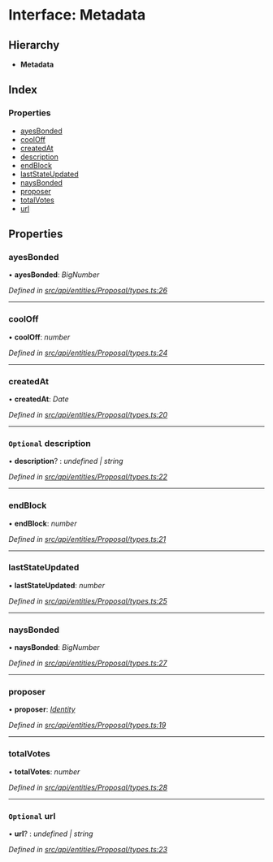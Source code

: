# Interface: Metadata

## Hierarchy

* **Metadata**

## Index

### Properties

* [ayesBonded](api_entities_proposal.metadata.md#ayesbonded)
* [coolOff](api_entities_proposal.metadata.md#cooloff)
* [createdAt](api_entities_proposal.metadata.md#createdat)
* [description](api_entities_proposal.metadata.md#optional-description)
* [endBlock](api_entities_proposal.metadata.md#endblock)
* [lastStateUpdated](api_entities_proposal.metadata.md#laststateupdated)
* [naysBonded](api_entities_proposal.metadata.md#naysbonded)
* [proposer](api_entities_proposal.metadata.md#proposer)
* [totalVotes](api_entities_proposal.metadata.md#totalvotes)
* [url](api_entities_proposal.metadata.md#optional-url)

## Properties

###  ayesBonded

• **ayesBonded**: *BigNumber*

*Defined in [src/api/entities/Proposal/types.ts:26](https://github.com/PolymathNetwork/polymesh-sdk/blob/73feada/src/api/entities/Proposal/types.ts#L26)*

___

###  coolOff

• **coolOff**: *number*

*Defined in [src/api/entities/Proposal/types.ts:24](https://github.com/PolymathNetwork/polymesh-sdk/blob/73feada/src/api/entities/Proposal/types.ts#L24)*

___

###  createdAt

• **createdAt**: *Date*

*Defined in [src/api/entities/Proposal/types.ts:20](https://github.com/PolymathNetwork/polymesh-sdk/blob/73feada/src/api/entities/Proposal/types.ts#L20)*

___

### `Optional` description

• **description**? : *undefined | string*

*Defined in [src/api/entities/Proposal/types.ts:22](https://github.com/PolymathNetwork/polymesh-sdk/blob/73feada/src/api/entities/Proposal/types.ts#L22)*

___

###  endBlock

• **endBlock**: *number*

*Defined in [src/api/entities/Proposal/types.ts:21](https://github.com/PolymathNetwork/polymesh-sdk/blob/73feada/src/api/entities/Proposal/types.ts#L21)*

___

###  lastStateUpdated

• **lastStateUpdated**: *number*

*Defined in [src/api/entities/Proposal/types.ts:25](https://github.com/PolymathNetwork/polymesh-sdk/blob/73feada/src/api/entities/Proposal/types.ts#L25)*

___

###  naysBonded

• **naysBonded**: *BigNumber*

*Defined in [src/api/entities/Proposal/types.ts:27](https://github.com/PolymathNetwork/polymesh-sdk/blob/73feada/src/api/entities/Proposal/types.ts#L27)*

___

###  proposer

• **proposer**: *[Identity](../classes/api_entities_identity.identity.md)*

*Defined in [src/api/entities/Proposal/types.ts:19](https://github.com/PolymathNetwork/polymesh-sdk/blob/73feada/src/api/entities/Proposal/types.ts#L19)*

___

###  totalVotes

• **totalVotes**: *number*

*Defined in [src/api/entities/Proposal/types.ts:28](https://github.com/PolymathNetwork/polymesh-sdk/blob/73feada/src/api/entities/Proposal/types.ts#L28)*

___

### `Optional` url

• **url**? : *undefined | string*

*Defined in [src/api/entities/Proposal/types.ts:23](https://github.com/PolymathNetwork/polymesh-sdk/blob/73feada/src/api/entities/Proposal/types.ts#L23)*
